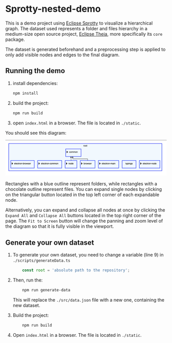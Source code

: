# Sprotty-nested-demo

This is a demo project using [Eclipse Sprotty](https://github.com/eclipse-sprotty/sprotty) to visualize a hierarchical graph. The dataset used represents a folder and files hierarchy in a medium-size open source project, [Eclipse Theia](https://github.com/eclipse-theia/theia/tree/master/packages/core), more specifically its `core` package.

The dataset is generated beforehand and a preprocessing step is applied to only add visible nodes and edges to the final diagram.

## Running the demo

1. install dependencies:

    ```bash
    npm install
    ```

2. build the project:

    ```bash
    npm run build
    ```

3. open `index.html` in a browser. The file is located in `./static`.

You should see this diagram:

![diagram with first level of hierarchy](./diagram.webp)

Rectangles with a blue outline represent folders, while rectangles with a chocolate outline represent files. You can expand single nodes by clicking on the triangular button located in the top left corner of each expandable node.

Alternatively, you can expand and collapse all nodes at once by clicking the `Expand All` and `Collapse All` buttons located in the top right corner of the page. The `Fit to Screen` button will change the panning and zoom level of the diagram so that it is fully visible in the viewport.

## Generate your own dataset

1. To generate your own dataset, you need to change a variable (line 9) in `./scripts/generateData.ts`

    ```typescript
        const root = 'absolute path to the repository';
    ```

2. Then, run the:

    ```bash
        npm run generate-data
    ```

    This will replace the `./src/data.json` file with a new one, containing the new dataset.

3. Build the project:

    ```bash
        npm run build
    ```

4. Open `index.html` in a browser. The file is located in `./static`.
